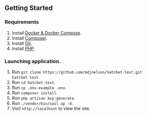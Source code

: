 ## Getting Started

### Requirements

1. Install [Docker & Docker Compose](https://docs.docker.com/compose/install/).
2. Install [Composer](https://getcomposer.org/).
3. Install [Git](https://git-scm.com/downloads).
4. Install [PHP](https://www.php.net/manual/en/install.php).

### Launching application.

1. Run `git clone https://github.com/mdjnelson/hatchet-test.git hatchet-test`.
2. Run `cd hatchet-test`.
3. Run `cp .env.example .env`.
4. Run `composer install`.
5. Run `php artisan key:generate`.
6. Run `./vendor/bin/sail up -d`.
7. Visit `http://localhost` to view the site.
